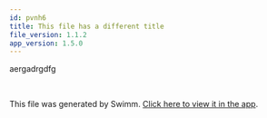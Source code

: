 ```yaml
---
id: pvnh6
title: This file has a different title
file_version: 1.1.2
app_version: 1.5.0
---
```


aergadrgdfg

<br/>

This file was generated by Swimm. [Click here to view it in the app](https://swimm-web-app.web.app/repos/Z2l0aHViJTNBJTNBc21hcnQtbWlycm9yJTNBJTNBSWRpdFllZ2VyU3dpbW0=/docs/pvnh6).
